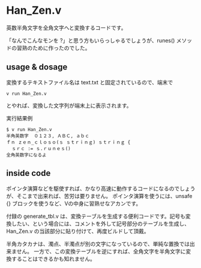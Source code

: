 # Han_Zen.v

英数半角文字を全角文字へと変換するコードです。

「なんでこんなモンを ?」と思う方もいらっしゃるでしょうが、runes() メソッドの習熟のために作ったのでした。



## usage & dosage

変換するテキストファイル名は text.txt と固定されているので、端末で

```
v run Han_Zen.v
```

とやれば、変換した文字列が端末上に表示されます。

実行結果例

```
$ v run Han_Zen.v
半角英数字  ０１２３, ＡＢＣ, ａｂｃ
ｆｎ ｚｅｎ_ｃｌｏｓｏ(ｓ ｓｔｒｉｎｇ) ｓｔｒｉｎｇ {
  ｓｒｃ := ｓ.ｒｕｎｅｓ()
全角英数字になるよ

```



## inside code

ポインタ演算などを駆使すれば、かなり高速に動作するコードになるのでしょうが、そこまで出来れば、苦労は要りません。
ポインタ演算を使うには、unsafe {} ブロックを使うなど、Vの中身に習熟せなアカンです。

付録の generate_tbl.v は、変換テーブルを生成する便利コードです。記号も変換したい、という場合には、コメントを外して記号部分のテーブルを生成し、Han_Zen.v の当該部分に貼り付けて、再度ビルドして頂戴。

半角カタカナは、濁点、半濁点が別の文字になっているので、単純な置換では出来ません。
一方で、この変換テーブルを逆にすれば、全角文字を半角文字に変換することはできるかも知れません。





